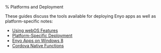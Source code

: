 % Platforms and Deployment

These guides discuss the tools available for deploying Enyo apps as well as platform-specific notes:

* [Using webOS Features](using-webos-features.html)
* [Platform-Specific Deployment](platform-specific-deployment.html)
* [Enyo Apps on Windows 8](enyo-apps-on-windows-8.html)
* [Cordova Native Functions](cordova-native-functions.html)
